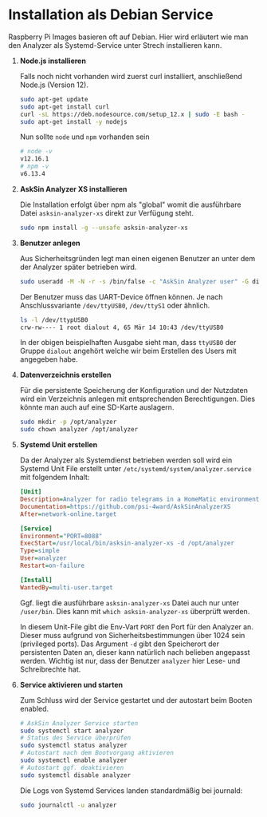 # Installation als Debian Service

Raspberry Pi Images basieren oft auf Debian. Hier wird erläutert wie man den Analyzer als Systemd-Service unter Strech installieren kann.

1. **Node.js installieren**

    Falls noch nicht vorhanden wird zuerst curl installiert, anschließend Node.js (Version 12).
    
    ```bash
    sudo apt-get update
    sudo apt-get install curl
    curl -sL https://deb.nodesource.com/setup_12.x | sudo -E bash -
    sudo apt-get install -y nodejs
    ```
    
    Nun sollte `node` und `npm` vorhanden sein
    ```bash
    # node -v
    v12.16.1
    # npm -v
    v6.13.4
    ```

1. **AskSin Analyzer XS installieren**

    Die Installation erfolgt über npm als "global" womit die ausführbare Datei `asksin-analyzer-xs` direkt zur Verfügung steht.

    ```bash
    sudo npm install -g --unsafe asksin-analyzer-xs 
    ```

1. **Benutzer anlegen**

    Aus Sicherheitsgründen legt man einen eigenen Benutzer an unter dem der Analyzer später betrieben wird.

    ```bash
    sudo useradd -M -N -r -s /bin/false -c "AskSin Analyzer user" -G dialout analyzer
    ```
    
    Der Benutzer muss das UART-Device öffnen können. Je nach Anschlussvariante `/dev/ttyUSB0`, `/dev/ttyS1` oder ähnlich.
    
    ```bash
    ls -l /dev/ttypUSB0
    crw-rw---- 1 root dialout 4, 65 Mär 14 10:43 /dev/ttyUSB0
    ```
    
    In der obigen beispielhaften Ausgabe sieht man, dass `ttyUSB0` der Gruppe `dialout` angehört welche wir beim Erstellen des Users mit angegeben habe.

1. **Datenverzeichnis erstellen**

    Für die persistente Speicherung der Konfiguration und der Nutzdaten wird ein Verzeichnis anlegen mit entsprechenden Berechtigungen. Dies könnte man auch auf eine SD-Karte auslagern.
  
    ```bash
    sudo mkdir -p /opt/analyzer
    sudo chown analyzer /opt/analyzer
    ```

1. **Systemd Unit erstellen**

    Da der Analyzer als Systemdienst betrieben werden soll wird ein Systemd Unit File erstellt unter `/etc/systemd/system/analyzer.service` mit folgendem Inhalt:
    
    ```ini
    [Unit]
    Description=Analyzer for radio telegrams in a HomeMatic environment
    Documentation=https://github.com/psi-4ward/AskSinAnalyzerXS
    After=network-online.target
    
    [Service]
    Environment="PORT=8088"
    ExecStart=/usr/local/bin/asksin-analyzer-xs -d /opt/analyzer
    Type=simple
    User=analyzer
    Restart=on-failure
    
    [Install]
    WantedBy=multi-user.target
    ```
    
    Ggf. liegt die ausführbare `asksin-analyzer-xs` Datei auch nur unter `/user/bin`. Dies kann mit `which asksin-analyzer-xs` überprüft werden.
    
    In diesem Unit-File gibt die Env-Vart `PORT` den Port für den Analyzer an. Dieser muss aufgrund von Sicherheitsbestimmungen über 1024 sein (privileged ports). Das Argument `-d` gibt den Speicherort der persistenten Daten an, dieser kann natürlich nach belieben angepasst werden. Wichtig ist nur, dass der Benutzer `analyzer` hier Lese- und Schreibrechte hat.

1. **Service aktivieren und starten**

    Zum Schluss wird der Service gestartet und der autostart beim Booten enabled.
    
    ```bash
    # AskSin Analyzer Service starten
    sudo systemctl start analyzer 
    # Status des Service überprüfen
    sudo systemctl status analyzer
    # Autostart nach dem Bootvorgang aktivieren
    sudo systemctl enable analyzer
    # Autostart ggf. deaktivieren
    sudo systemctl disable analyzer
    ```

    Die Logs von Systemd Services landen standardmäßig bei journald:
    ```bash
    sudo journalctl -u analyzer
